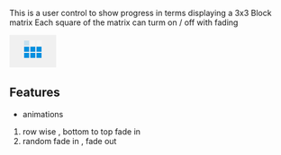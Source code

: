 This is a user control to show progress in  terms displaying a  3x3 Block matrix
Each square of the matrix can turm on / off  with fading


![](ProgressMatrix01.PNG)


## Features
 * animations 
  1. row wise , bottom to top   fade in 
  2. random  fade in , fade out

  